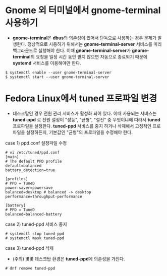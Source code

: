 # Gnome 외 터미널에서 gnome-terminal 사용하기
- **gnome-terminal**은 **dbus**의 의존성이 있어서 단독으로 사용하는 경우 문제가 발생한다. 정상적으로 사용하기 위해서는 **gnome-terminal-server** 서비스를 미리 백그라운드로 실행해야 한다. 이때 **gnome-terminal-server**가 **gnome-terminal**의 요청을 일정 시간 동안 받지 않으면 자동으로 종료되기 때문에 **systemd** 서비스를 이용해야만 한다.
```
$ systemctl enable --user gnome-terminal-server
$ systemctl start --user gnome-terminal-server
```

# Fedora Linux에서 tuned 프로파일 변경
- 데스크탑인 경우 전원 관리 서비스가 활성화 되어 있다. 이때 사용되는 서비스는 **tuned-ppd** 로 전원 설정이 "성능", "균형", "절전" 중 무엇이냐에 따라서 **tuned** 프로파일을 설정한다. **tuned-ppd** 서비스를 중지 하거나 삭제해서 고정적인 프로파일을 설정하든지, 기본값인 "균형"의 프로파일을 수정해야 한다.

case 1) ppd.conf 설정파일 수정
```
# vi /etc/tuned/ppd.conf
[main]
# The default PPD profile
default=balanced
battery_detection=true

[profiles]
# PPD = TuneD
power-saver=powersave
balanced=desktop # balanced -> desktop
performance=throughput-performance

[battery]
# PPD = TuneD
balanced=balanced-battery
```
case 2) tuned-ppd 서비스 중지
```
# systemctl stop tuned-ppd
# systemctl mask tuned-ppd
```
case 3) tuned-ppd 삭제
- (주의) 몇몇 데스크탑 환경은 **tuned-ppd**에 의존성을 가진다.
```
# dnf remove tuned-ppd
```




